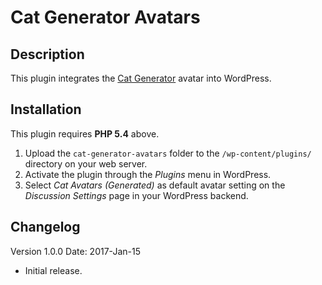 # Cat Generator Avatars

## Description

This plugin integrates the [Cat Generator](http://www.peppercarrot.com/en/article391/cat-avatar-generator) avatar into WordPress.

## Installation

This plugin requires **PHP 5.4** above.

1. Upload the `cat-generator-avatars` folder to the `/wp-content/plugins/` directory on your web server.
2. Activate the plugin through the _Plugins_ menu in WordPress.
3. Select _Cat Avatars (Generated)_ as default avatar setting on the _Discussion Settings_ page in your WordPress backend.

## Changelog

Version 1.0.0 Date: 2017-Jan-15

- Initial release.
